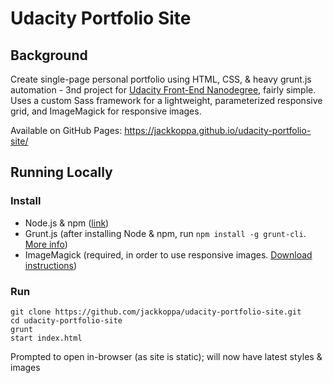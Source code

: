 # Udacity Portfolio Site
## Background
Create single-page personal portfolio using HTML, CSS, & heavy grunt.js automation - 3nd project for [Udacity Front-End Nanodegree](https://www.udacity.com/course/front-end-web-developer-nanodegree--nd001), fairly simple. Uses a custom Sass framework for a lightweight, parameterized responsive grid, and ImageMagick for responsive images.

Available on GitHub Pages: https://jackkoppa.github.io/udacity-portfolio-site/

## Running Locally
### Install
* Node.js & npm ([link](https://nodejs.org/en/download/))
* Grunt.js (after installing Node & npm, run `npm install -g grunt-cli`. [More info](https://gruntjs.com/getting-started))
* ImageMagick (required, in order to use responsive images. [Download instructions](https://www.imagemagick.org/script/download.php))

### Run
```shell
git clone https://github.com/jackkoppa/udacity-portfolio-site.git
cd udacity-portfolio-site
grunt
start index.html
```

Prompted to open in-browser (as site is static); will now have latest styles & images